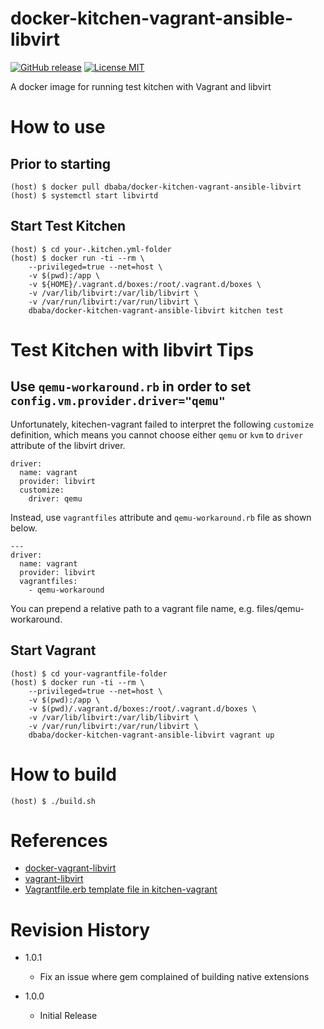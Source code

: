 docker-kitchen-vagrant-ansible-libvirt
===

[![GitHub release](https://img.shields.io/github/release/dbaba/docker-kitchen-vagrant-ansible-libvirt.svg)](https://github.com/dbaba/docker-kitchen-vagrant-ansible-libvirt/releases/latest)
[![License MIT](https://img.shields.io/github/license/dbaba/candy-red.svg)](http://opensource.org/licenses/MIT)

A docker image for running test kitchen with Vagrant and libvirt

# How to use

## Prior to starting

    (host) $ docker pull dbaba/docker-kitchen-vagrant-ansible-libvirt
    (host) $ systemctl start libvirtd

## Start Test Kitchen

    (host) $ cd your-.kitchen.yml-folder
    (host) $ docker run -ti --rm \
        --privileged=true --net=host \
        -v $(pwd):/app \
        -v ${HOME}/.vagrant.d/boxes:/root/.vagrant.d/boxes \
        -v /var/lib/libvirt:/var/lib/libvirt \
        -v /var/run/libvirt:/var/run/libvirt \
        dbaba/docker-kitchen-vagrant-ansible-libvirt kitchen test

# Test Kitchen with libvirt Tips

## Use `qemu-workaround.rb` in order to set `config.vm.provider.driver="qemu"`

Unfortunately, kitechen-vagrant failed to interpret the following `customize` definition, which means you cannot choose either `qemu` or `kvm` to `driver` attribute of the libvirt driver.
```
driver:
  name: vagrant
  provider: libvirt
  customize:
    driver: qemu
```

Instead, use `vagrantfiles` attribute and `qemu-workaround.rb` file as shown below.
```
---
driver:
  name: vagrant
  provider: libvirt
  vagrantfiles:
    - qemu-workaround
```

You can prepend a relative path to a vagrant file name, e.g. files/qemu-workaround.

## Start Vagrant

    (host) $ cd your-vagrantfile-folder
    (host) $ docker run -ti --rm \
        --privileged=true --net=host \
        -v $(pwd):/app \
        -v $(pwd)/.vagrant.d/boxes:/root/.vagrant.d/boxes \
        -v /var/lib/libvirt:/var/lib/libvirt \
        -v /var/run/libvirt:/var/run/libvirt \
        dbaba/docker-kitchen-vagrant-ansible-libvirt vagrant up

# How to build

    (host) $ ./build.sh

# References

 * [docker-vagrant-libvirt](https://github.com/twiest/docker-vagrant-libvirt)
 * [vagrant-libvirt](https://github.com/vagrant-libvirt/vagrant-libvirt)
 * [Vagrantfile.erb template file in kitchen-vagrant](https://github.com/test-kitchen/kitchen-vagrant/blob/master/templates/Vagrantfile.erb)

# Revision History

* 1.0.1
    - Fix an issue where gem complained of building native extensions

* 1.0.0
    - Initial Release
